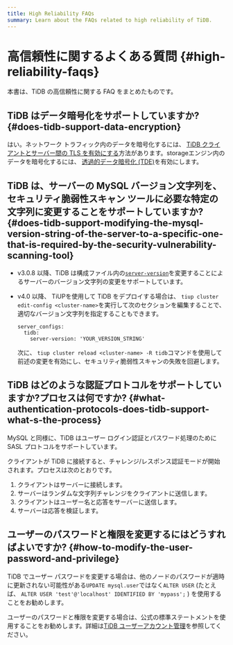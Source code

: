 ```yaml
---
title: High Reliability FAQs
summary: Learn about the FAQs related to high reliability of TiDB.
---
```


# 高信頼性に関するよくある質問 {#high-reliability-faqs}

本書は、TiDB の高信頼性に関する FAQ をまとめたものです。

## TiDB はデータ暗号化をサポートしていますか? {#does-tidb-support-data-encryption}

はい。ネットワーク トラフィック内のデータを暗号化するには、 [TiDB クライアントとサーバー間の TLS を有効にする](/enable-tls-between-clients-and-servers.md)方法があります。storageエンジン内のデータを暗号化するには、 [透過的データ暗号化 (TDE)](/encryption-at-rest.md)を有効にします。

## TiDB は、サーバーの MySQL バージョン文字列を、セキュリティ脆弱性スキャン ツールに必要な特定の文字列に変更することをサポートしていますか? {#does-tidb-support-modifying-the-mysql-version-string-of-the-server-to-a-specific-one-that-is-required-by-the-security-vulnerability-scanning-tool}

-   v3.0.8 以降、TiDB は構成ファイル内の[`server-version`](/tidb-configuration-file.md#server-version)を変更することによるサーバーのバージョン文字列の変更をサポートしています。

-   v4.0 以降、 TiUPを使用して TiDB をデプロイする場合は、 `tiup cluster edit-config <cluster-name>`を実行して次のセクションを編集することで、適切なバージョン文字列を指定することもできます。

        server_configs:
          tidb:
            server-version: 'YOUR_VERSION_STRING'

    次に、 `tiup cluster reload <cluster-name> -R tidb`コマンドを使用して前述の変更を有効にし、セキュリティ脆弱性スキャンの失敗を回避します。

## TiDB はどのような認証プロトコルをサポートしていますか?プロセスは何ですか? {#what-authentication-protocols-does-tidb-support-what-s-the-process}

MySQL と同様に、TiDB はユーザー ログイン認証とパスワード処理のために SASL プロトコルをサポートしています。

クライアントが TiDB に接続すると、チャレンジ/レスポンス認証モードが開始されます。プロセスは次のとおりです。

1.  クライアントはサーバーに接続します。
2.  サーバーはランダムな文字列チャレンジをクライアントに送信します。
3.  クライアントはユーザー名と応答をサーバーに送信します。
4.  サーバーは応答を検証します。

## ユーザーのパスワードと権限を変更するにはどうすればよいですか? {#how-to-modify-the-user-password-and-privilege}

TiDB でユーザー パスワードを変更する場合は、他のノードのパスワードが適時に更新されない可能性がある`UPDATE mysql.user`ではなく`ALTER USER` (たとえば、 `ALTER USER 'test'@'localhost' IDENTIFIED BY 'mypass';` ) を使用することをお勧めします。

ユーザーのパスワードと権限を変更する場合は、公式の標準ステートメントを使用することをお勧めします。詳細は[TiDB ユーザーアカウント管理](/user-account-management.md)を参照してください。
